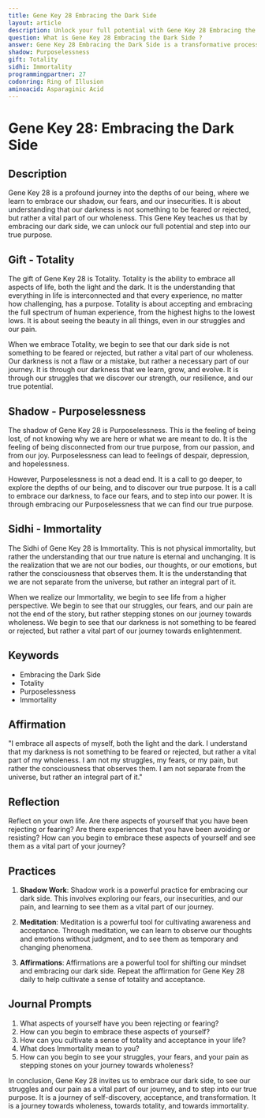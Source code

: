 ```yaml
---
title: Gene Key 28 Embracing the Dark Side
layout: article
description: Unlock your full potential with Gene Key 28 Embracing the Dark Side. Discover how facing your fears and insecurities can lead to profound self-discovery and transformation.
question: What is Gene Key 28 Embracing the Dark Side ?
answer: Gene Key 28 Embracing the Dark Side is a transformative process that encourages self-exploration. It involves delving into our shadow aspects to unlock potential and achieve personal growth.
shadow: Purposelessness
gift: Totality
sidhi: Immortality
programmingpartner: 27
codonring: Ring of Illusion
aminoacid: Asparaginic Acid
---
```

# Gene Key 28: Embracing the Dark Side

## Description

Gene Key 28 is a profound journey into the depths of our being, where we learn to embrace our shadow, our fears, and our insecurities. It is about understanding that our darkness is not something to be feared or rejected, but rather a vital part of our wholeness. This Gene Key teaches us that by embracing our dark side, we can unlock our full potential and step into our true purpose.

## Gift - Totality

The gift of Gene Key 28 is Totality. Totality is the ability to embrace all aspects of life, both the light and the dark. It is the understanding that everything in life is interconnected and that every experience, no matter how challenging, has a purpose. Totality is about accepting and embracing the full spectrum of human experience, from the highest highs to the lowest lows. It is about seeing the beauty in all things, even in our struggles and our pain.

When we embrace Totality, we begin to see that our dark side is not something to be feared or rejected, but rather a vital part of our wholeness. Our darkness is not a flaw or a mistake, but rather a necessary part of our journey. It is through our darkness that we learn, grow, and evolve. It is through our struggles that we discover our strength, our resilience, and our true potential.

## Shadow - Purposelessness

The shadow of Gene Key 28 is Purposelessness. This is the feeling of being lost, of not knowing why we are here or what we are meant to do. It is the feeling of being disconnected from our true purpose, from our passion, and from our joy. Purposelessness can lead to feelings of despair, depression, and hopelessness.

However, Purposelessness is not a dead end. It is a call to go deeper, to explore the depths of our being, and to discover our true purpose. It is a call to embrace our darkness, to face our fears, and to step into our power. It is through embracing our Purposelessness that we can find our true purpose.

## Sidhi - Immortality

The Sidhi of Gene Key 28 is Immortality. This is not physical immortality, but rather the understanding that our true nature is eternal and unchanging. It is the realization that we are not our bodies, our thoughts, or our emotions, but rather the consciousness that observes them. It is the understanding that we are not separate from the universe, but rather an integral part of it.

When we realize our Immortality, we begin to see life from a higher perspective. We begin to see that our struggles, our fears, and our pain are not the end of the story, but rather stepping stones on our journey towards wholeness. We begin to see that our darkness is not something to be feared or rejected, but rather a vital part of our journey towards enlightenment.

## Keywords

- Embracing the Dark Side
- Totality
- Purposelessness
- Immortality

## Affirmation

"I embrace all aspects of myself, both the light and the dark. I understand that my darkness is not something to be feared or rejected, but rather a vital part of my wholeness. I am not my struggles, my fears, or my pain, but rather the consciousness that observes them. I am not separate from the universe, but rather an integral part of it."

## Reflection

Reflect on your own life. Are there aspects of yourself that you have been rejecting or fearing? Are there experiences that you have been avoiding or resisting? How can you begin to embrace these aspects of yourself and see them as a vital part of your journey?

## Practices

1. **Shadow Work**: Shadow work is a powerful practice for embracing our dark side. This involves exploring our fears, our insecurities, and our pain, and learning to see them as a vital part of our journey.

2. **Meditation**: Meditation is a powerful tool for cultivating awareness and acceptance. Through meditation, we can learn to observe our thoughts and emotions without judgment, and to see them as temporary and changing phenomena.

3. **Affirmations**: Affirmations are a powerful tool for shifting our mindset and embracing our dark side. Repeat the affirmation for Gene Key 28 daily to help cultivate a sense of totality and acceptance.

## Journal Prompts

1. What aspects of yourself have you been rejecting or fearing?
2. How can you begin to embrace these aspects of yourself?
3. How can you cultivate a sense of totality and acceptance in your life?
4. What does Immortality mean to you?
5. How can you begin to see your struggles, your fears, and your pain as stepping stones on your journey towards wholeness?

In conclusion, Gene Key 28 invites us to embrace our dark side, to see our struggles and our pain as a vital part of our journey, and to step into our true purpose. It is a journey of self-discovery, acceptance, and transformation. It is a journey towards wholeness, towards totality, and towards immortality.